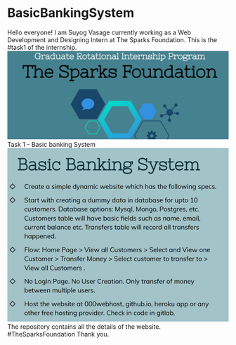 # BasicBankingSystem
Hello everyone!
I am Suyog Vasage currently working as a Web Development and Designing Intern at The Sparks Foundation.
This is the #task1 of the internship.
![](Assets/MediaFiles/readme_1[1].jpg)
Task 1 - Basic banking System
![](Assets/MediaFiles/readme_2[1].jpg)
The repository contains all the details of the website.
#TheSparksFoundation
Thank you.
